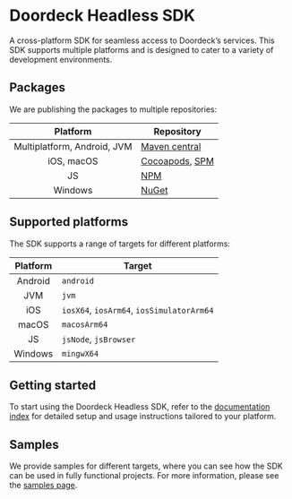 # Doordeck Headless SDK
A cross-platform SDK for seamless access to Doordeck’s services. This SDK supports multiple platforms and is designed to cater to a variety of development environments.

## Packages
We are publishing the packages to multiple repositories:

|          Platform           | Repository                                                                                                          |
|:---------------------------:|---------------------------------------------------------------------------------------------------------------------|
| Multiplatform, Android, JVM | [Maven central](https://central.sonatype.com/namespace/com.doordeck.headless.sdk)                                   |
|         iOS, macOS          | [Cocoapods](https://cocoapods.org/pods/DoordeckSDK), [SPM](https://github.com/doordeck/doordeck-headless-sdk-spm)   |
|             JS              | [NPM](https://www.npmjs.com/package/@doordeck/doordeck-headless-sdk)                                                |
|           Windows           | [NuGet](https://www.nuget.org/packages/Doordeck.Headless.Sdk)                                                       |

## Supported platforms
The SDK supports a range of targets for different platforms:

| Platform | Target                                    |
|:--------:|-------------------------------------------|
| Android  | `android`                                 |
|   JVM    | `jvm`                                     |
|   iOS    | `iosX64`, `iosArm64`, `iosSimulatorArm64` |
|  macOS   | `macosArm64`                              |
|    JS    | `jsNode`, `jsBrowser`                     |
| Windows  | `mingwX64`                                |

## Getting started
To start using the Doordeck Headless SDK, refer to the [documentation index](https://github.com/doordeck/doordeck-headless-sdk/blob/main/docs/01_INDEX.md#index) for detailed setup and usage instructions tailored to your platform.

## Samples
We provide samples for different targets, where you can see how the SDK can be used in fully functional projects. For more information, please see the [samples page](https://github.com/doordeck/doordeck-headless-sdk/blob/main/docs/15_SAMPLES.md). 